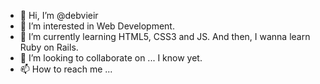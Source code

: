 - 👋 Hi, I’m @debvieir
- 👀 I’m interested in Web Development. 
- 🌱 I’m currently learning HTML5, CSS3 and JS. And then, I wanna learn Ruby on Rails.
- 💞️ I’m looking to collaborate on ... I know yet.
- 📫 How to reach me ...

<!---
debvieir/debvieir is a ✨ special ✨ repository because its `README.md` (this file) appears on your GitHub profile.
You can click the Preview link to take a look at your changes.
--->

